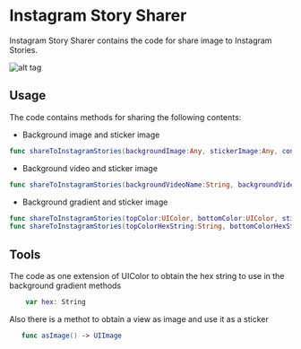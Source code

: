 # Instagram Story Sharer
Instagram Story Sharer contains the code for share image to Instagram Stories.

![alt tag](templateImage)

## Usage

The code contains methods for sharing the following contents:
+ Background image and sticker image
```swift
func shareToInstagramStories(backgroundImage:Any, stickerImage:Any, contentUrl:String?) -> NSError?     
```
+ Background video and sticker image
```swift
func shareToInstagramStories(backgroundVideoName:String, backgroundVideoExtension:String, stickerImage:Any, contentUrl:String?) -> NSError?    
```
+ Background gradient and sticker image
```swift
func shareToInstagramStories(topColor:UIColor, bottomColor:UIColor, stickerImage:Any, contentUrl:String?) -> NSError?
func shareToInstagramStories(topColorHexString:String, bottomColorHexString:String, stickerImage:Any, contentUrl:String?) -> NSError?    
```

## Tools
The code as one extension of UIColor to obtain the hex string to use in the background gradient methods
```swift
    var hex: String
```

Also there is a methot to obtain a view as image and use it as a sticker
```swift
   func asImage() -> UIImage
```